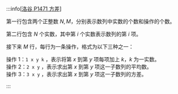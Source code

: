 :::info[[洛谷 P1471 方差](https://www.luogu.com.cn/problem/P1471)]

第一行包含两个正整数 $N,M$，分别表示数列中实数的个数和操作的个数。

第二行包含 $N$ 个实数，其中第 $i$ 个实数表示数列的第 $i$ 项。

接下来 $M$ 行，每行为一条操作，格式为以下三种之一：

操作 $1$：`1 x y k` ，表示将第 $x$ 到第 $y$ 项每项加上 $k$，$k$ 为一实数。  
操作 $2$：`2 x y` ，表示求出第 $x$ 到第 $y$ 项这一子数列的平均数。  
操作 $3$：`3 x y` ，表示求出第 $x$ 到第 $y$ 项这一子数列的方差。

:::
